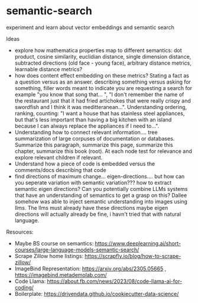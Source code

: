 # semantic-search
experiment and learn about vector embeddings and semantic search

Ideas
* explore how mathematica properties map to different semantics: dot product, cosine similarity, euclidian distance, single dimension distance, subtracted directions (old face - young face), arbitrary distance metrics, learnable distance metrics?
* how does content effect embedding on these metrics? Stating a fact as a question versus as an answer. describing something versus asking for something, filler words meant to indicate you are requesting a search for example "you know that song that... ", "I don't remember the name of the restaurant just that it had fried artichokes that were really crispy and swordfish and I think it was meditteranean...". Understanding ordering, ranking, counting: "I want a house that has stainless steel appliances, but that's less important than having a big kitchen with an island because I can always replace the appliances if I need to...".
* Understanding how to connect relevant information.... tree summarization of large corpuses of documentation or databases. Summarize this paragraph, summarize this page, summarize this chapter, summarize this book (root). At each node test for relevance and explore relevant children if relevant.
* Understand how a piece of code is embedded versus the comments/docs describing that code
* find directions of maximum change... eigen-directions.... but how can you seperate variation with semantic variation??? how to extract semantic eigen directions? Can you potentially combine LLMs systems that have an understanding of semantics to get a grasp on this? Dallee somehow was able to inject semantic understanding into images using llms. The llms must already have these directions maybe eigen directions will actually already be fine, i havn't tried that with natural language.


Resources:
* Maybe BS course on semantics: https://www.deeplearning.ai/short-courses/large-language-models-semantic-search/
* Scrape Zillow home listings: https://scrapfly.io/blog/how-to-scrape-zillow/
* ImageBind Representation: https://arxiv.org/abs/2305.05665 , https://imagebind.metademolab.com/
* Code Llama: https://about.fb.com/news/2023/08/code-llama-ai-for-coding/
* Boilerplate: https://drivendata.github.io/cookiecutter-data-science/
